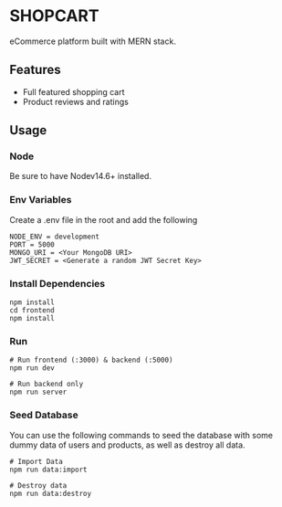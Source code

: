 # SHOPCART

eCommerce platform built with MERN stack. 

## Features

- Full featured shopping cart
- Product reviews and ratings

## Usage

### Node

Be sure to have Nodev14.6+ installed. 
### Env Variables 
Create a  .env file in the root and add the following
```
NODE_ENV = development
PORT = 5000
MONGO_URI = <Your MongoDB URI>
JWT_SECRET = <Generate a random JWT Secret Key>
```
### Install Dependencies 
```
npm install 
cd frontend
npm install
```
### Run 
```
# Run frontend (:3000) & backend (:5000)
npm run dev

# Run backend only 
npm run server
```

### Seed Database 
You can use the following commands to seed the database with some dummy data of users and products, as well as destroy all data. 
```
# Import Data
npm run data:import

# Destroy data
npm run data:destroy
```